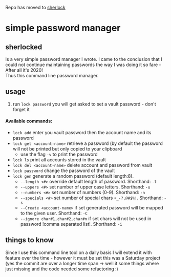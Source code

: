 Repo has moved to [sherlock](https://github.com/KonstantinGasser/sherlock)

# simple password manager

## sherlocked
Is a very simple password manager I wrote. I came to the conclusion that I could not continue
maintaining passwords the way I was doing it so fare - After all it's 2020! <br>
Thus this command line password manager.


## usage
1. run `lock password` you will get asked to set a vault password - don't forget it
#### Available commands:
* `lock add` enter you vault password then the account name and its password
* `lock get <account-name>` retrieve a password (by default the password will not be printed but only copied to your clipboard
  * use the flag `-v` to print the password
* `lock ls` print all accounts stored in the vault
* `lock del <account-name>` delete account and password from vault
* `lock password` change the password of the vault
*  `lock gen` generate a random password (default length:8).
   * `--length <#>` override default length of password. Shorthand: `-l`
   * `--uppers <#>` set number of upper case letters. Shorthand: `-u`
   * `--numbers <#>` set number of numbers (0-9). Shorthand: `-n`
   * `--specials <#>` set number of special chars `+_-?.@#$%!`. Shorthand: `-s`
   * `--Create <account-name>` if set generated password will be mapped to the given user. Shorthand: `-C`
   * `--ignore char#1,char#2,char#n` if set chars will not be used in password !comma separated list!. Shorthand: `-i`


## things to know
Since I use this command line tool on a daily basis I will extend it with feature over the time - however it must be set this was a Saturday project (yes the commit are over a longer time span -> well it some things where just missing and the code needed some refactoring :)
